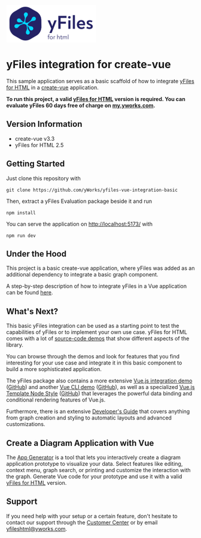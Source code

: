 <img src="./src/assets/yfiles-logo.svg" alt="yFiles logo" height="100"/>

# yFiles integration for create-vue

This sample application serves as a basic scaffold of how to integrate [yFiles for HTML](https://www.yworks.com/products/yfiles-for-html) in a [create-vue](https://vuejs.org/guide/quick-start.html#with-build-tools) application.

**To run this project, a valid [yFiles for HTML](https://www.yworks.com/products/yfiles-for-html) version is required. You can evaluate yFiles 60 days free of charge on [my.yworks.com](https://my.yworks.com/signup?product=YFILES_HTML_EVAL).**

## Version Information

- create-vue v3.3
- yFiles for HTML 2.5

## Getting Started

Just clone this repository with

```
git clone https://github.com/yWorks/yfiles-vue-integration-basic
```

Then, extract a yFiles Evaluation package beside it and run

```
npm install
```

You can serve the application on [http://localhost:5173/](http://localhost:5173/) with

```
npm run dev
```

## Under the Hood

This project is a basic create-vue application, where yFiles was added as an additional dependency to integrate a basic graph component.

A step-by-step description of how to integrate yFiles in a Vue application can be found [here](integration-howto.md).

## What's Next?

This basic yFiles integration can be used as a starting point to test the capabilities of yFiles or to implement your own use case. yFiles for HTML comes with a lot of [source-code demos](https://live.yworks.com/demos/index.html) that show different aspects of the library.

You can browse through the demos and look for features that you find interesting for your use case and integrate it in this basic component to build a more sophisticated application.

The yFiles package also contains a more extensive [Vue.js integration demo](https://live.yworks.com/demos/toolkit/vue2/index.html) ([GitHub](https://github.com/yWorks/yfiles-for-html-demos/blob/master/demos/toolkit/vuejs)) and another [Vue CLI demo](https://live.yworks.com/demos/toolkit/vue2-cli/index.html) ([GitHub](https://github.com/yWorks/yfiles-for-html-demos/tree/master/demos/toolkit/vue-cli)), as well as a specialized [Vue.js Template Node Style](https://live.yworks.com/demos/style/vuejstemplatenodestyle/index.html) ([GitHub](https://github.com/yWorks/yfiles-for-html-demos/tree/master/demos/style/vuejstemplatenodestyle)) that leverages the powerful data binding and conditional rendering features of Vue.js.

Furthermore, there is an extensive [Developer's Guide](https://docs.yworks.com/yfileshtml/#/dguide/introduction#top) that covers anything from graph creation and styling to automatic layouts and advanced customizations.

## Create a Diagram Application with Vue

The [App Generator](https://www.yworks.com/products/app-generator) is a tool that lets you interactively create a diagram
application prototype to visualize your data. Select features like editing, context menu, graph search, or printing
and customize the interaction with the graph. Generate Vue code for your prototype and use it with a valid
[yFiles for HTML](https://www.yworks.com/products/yfiles-for-html) version.

## Support

If you need help with your setup or a certain feature, don't hesitate to contact our support through
the [Customer Center](https://my.yworks.com/) or by email [yfileshtml@yworks.com](mailto:yfileshtml@yworks.com).
